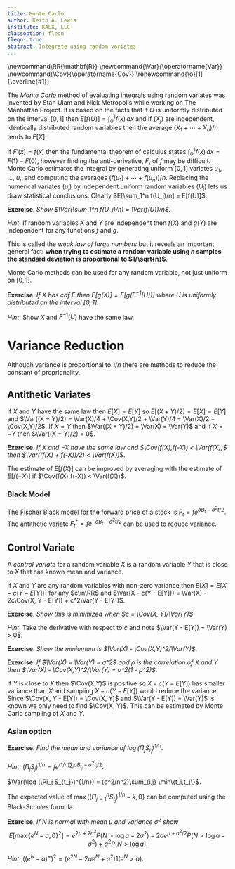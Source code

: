 ```yaml
---
title: Monte Carlo
author: Keith A. Lewis
institute: KALX, LLC
classoption: fleqn
fleqn: true
abstract: Integrate using random variates
...
```


\newcommand\RR{\mathbf{R}}
\newcommand{\Var}{\operatorname{Var}}
\newcommand{\Cov}{\operatorname{Cov}}
\renewcommand{\o}[1]{\overline{#1}}

The _Monte Carlo_ method of evaluating integrals using random variates was
invented by Stan Ulam and Nick Metropolis while working on The Manhattan Project. 
It is based on the facts that if $U$ is uniformly distributed on the interval $[0,1]$
then $E[f(U)] = \int_0^1 f(x)\,dx$
and if $(X_j)$ are independent, identically distributed random variables then
the average $(X_1 + \cdots + X_n)/n$ tends to $E[X]$.

If $F'(x) = f(x)$ then the fundamental theorem of calculus states
$\int_0^1 f(x)\,dx = F(1) - F(0)$, however finding the anti-derivative, $F$,
of $f$ may be difficult. Monte Carlo estimates the integral
by generating uniform $[0,1]$ variates $u_1$, ..., $u_n$ and computing
the averages $(f(u_1) + \cdots + f(u_n))/n$.
Replacing the numerical variates $(u_j)$
by independent uniform random variables $(U_j)$ lets us draw statistical conclusions.
Clearly $E[\sum_1^n f(U_j)/n] = E[f(U)]$.

__Exercise__. _Show $\Var(\sum_1^n f(U_j)/n) = \Var(f(U))/n$_.

_Hint_. If random variables $X$ and $Y$ are independent
then $f(X)$ and $g(Y)$ are independent for any functions $f$ and $g$.

This is called the _weak law of large numbers_ but it reveals an important
general fact: __when trying to estimate a random variable using $n$ samples
the standard deviation is proportional to $1/\sqrt{n}$__.

Monte Carlo methods can be used for any random variable, not just uniform on $[0,1]$.

__Exercise__. _If $X$ has cdf $F$ then $E[g(X)] = E[g(F^{-1}(U))]$ where $U$ is
uniformly distributed on the interval $[0,1]$_.

_Hint_. Show $X$ and $F^{-1}(U)$ have the same law.

# Variance Reduction

Although variance is proportional to $1/n$ there are methods to reduce the constant of proprionality.

## Antithetic Variates

If $X$ and $Y$ have the same law then $E[X] = E[Y]$ so $E[(X + Y)/2] = E[X] = E[Y]$
and $\Var((X + Y)/2) = \Var(X)/4 + \Cov(X,Y)/2 + \Var(Y)/4 = \Var(X)/2 + \Cov(X,Y)/2$.
If $X = Y$ then $\Var((X + Y)/2) = \Var(X) = \Var(Y)$ and if
$X = -Y$ then $\Var((X + Y)/2) = 0$.

__Exercise__. _If $X$ and $-X$ have the same law and $\Cov(f(X),f(-X)) < \Var(f(X))$ then
$\Var((f(X) + f(-X))/2) < \Var(f(X))$_.

The estimate of $E[f(X)]$ can be improved by averaging with the estimate of $E[f(-X)]$
if $\Cov(f(X),f(-X)) < \Var(f(X))$.

### Black Model

The Fischer Black model for the forward price of a stock is $F_t = fe^{σB_t - σ^2t/2}$.
The antithetic variate $F^*_t = fe^{-σB_t - σ^2t/2}$ can be used to reduce variance.

## Control Variate

A _control variate_ for a random variable $X$ is a random variable $Y$
that is close to $X$ that has known mean and variance.

If $X$ and $Y$ are any random variables with non-zero variance then
$E[X] = E[X - c(Y - E[Y])]$ for any $c\in\RR$ and
$\Var(X - c(Y - E[Y])) = \Var(X) - 2c\Cov(X, Y - E[Y]) + c^2\Var(Y - E[Y])$.

__Exercise__. _Show this is minimized when $c = \Cov(X, Y)/\Var(Y)$_.

_Hint_. Take the derivative with respect to $c$ and note $\Var(Y - E[Y]) = \Var(Y) > 0$.


__Exercise__. _Show the miniumum is $\Var(X) - \Cov(X,Y)^2/\Var(Y)$_.


__Exercise__. _If $\Var(X) = \Var(Y) = σ^2$ and $ρ$ is the correlation of $X$ and $Y$ then
$\Var(X) - \Cov(X,Y)^2/\Var(Y) = σ^2(1 - ρ^2)$_.


If $Y$ is close to $X$ then $\Cov(X,Y)$ is positive so $X - c(Y - E[Y])$ has
smaller variance than $X$ and sampling $X - c(Y - E[Y])$ would reduce the variance.
Since $\Cov(X, Y - E[Y]) = \Cov(X, Y)$ and $\Var(Y - E[Y]) = \Var(Y)$ is known
we only need to find $\Cov(X, Y)$. This can be estimated by Monte Carlo sampling
of $X$ and $Y$.

### Asian option

__Exercise__. _Find the mean and variance of $\log (\Pi_j S_{t_j})^{1/n}$_.

_Hint_. $(\Pi_j S_j)^{1/n} = fe^{(1/n)\sum_j σB_{t_j} - σ^2t_j/2}$.

$\Var(\log (\Pi_j S_{t_j})^{1/n}) = (σ^2/n^2)\sum_{i,j} \min\{t_i,t_j\}$.
</details>

The expected value of $\max((\Pi_{j=1}^n S_{t_j})^{1/n} - k, 0\}$ can be computed using the Black-Scholes formula.

__Exercise__. _If $N$ is normal with mean $μ$ and variance $σ^2$ show_
$$
E[\max\{e^N - a,0\}^2]
= e^{2μ + 2σ^2} P(N > \log a - 2σ^2) - 2a e^{μ + σ^2/2} P(N > \log a - σ^2) + a^2P(N > \log a).
$$

_Hint_. $((e^N - a)^+)^2 = (e^{2N} - 2ae^N + a^2)1(e^N > a)$.


